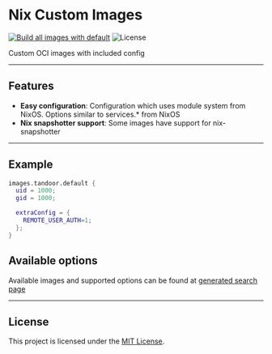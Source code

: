 # Nix Custom Images

[![Build all images with default](https://img.shields.io/github/actions/workflow/status/XertDev/nix-custom-images/build-test.yaml?label=Build)](https://github.com/XertDev/nix-custom-images/actions/workflows/build-test.yaml)
![License](https://img.shields.io/github/license/XertDev/nix-custom-images)

Custom OCI images with included config

---

## Features

- **Easy configuration**: Configuration which uses module system from NixOS. Options similar to services.* from NixOS
- **Nix snapshotter support**: Some images have support for nix-snapshotter

---

## Example
```nix
images.tandoor.default {
  uid = 1000;
  gid = 1000;

  extraConfig = {
    REMOTE_USER_AUTH=1;
  };
}
```

## Available options
Available images and supported options can be found at [generated search page](https://xertdev.github.io/nix-custom-images/)

---
## License

This project is licensed under the [MIT License](LICENSE).